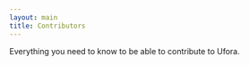 ```yaml
---
layout: main
title: Contributors
---
```


Everything you need to know to be able to contribute to Ufora.